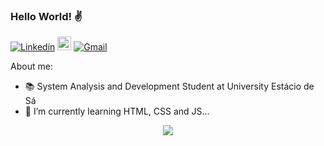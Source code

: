 ### Hello World! ✌️

[![Linkedin](https://img.shields.io/badge/-LinkedIn-blue?style=flat&logo=Linkedin&logoColor=white)](https://www.linkedin.com/in/lucas-alves-conceicao/)
[<img src="https://img.shields.io/github/followers/Lcsalvs?label=follow&style=social" height="22" title="Follow me" />](https://github.com/Lcsalvs) 
[![Gmail](https://img.shields.io/badge/-Gmail-c14438?style=flat&logo=Gmail&logoColor=white)](mailto:lcsalves1999@gmail.com)

About me:

- 📚 System Analysis and Development Student at University Estácio de Sá
- 🌱 I’m currently learning HTML, CSS and JS...


<p align="center"> 
 <a><img src="https://github-readme-stats.vercel.app/api?username=Lcsalvs&show_icons=true&theme=dark"/></a>
</p> 
